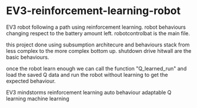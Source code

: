 # EV3-reinforcement-learning-robot
EV3 robot following a path using reinforcement learning.
robot behaviours changing respect to the battery amount left.
robotcontrolbat is the main file.

this project done using subsumption architecure and behaviours stack from less complex to the more complex bottom up. 
shutdown drive hitwall are the basic behaviours.

once the robot learn enough we can call the function "Q_learned_run" and load the saved Q data and run the robot without learning to get the expected behaviour.










EV3 mindstorms reinforcement learning
auto behaviour adaptable
Q learning
machine learning
